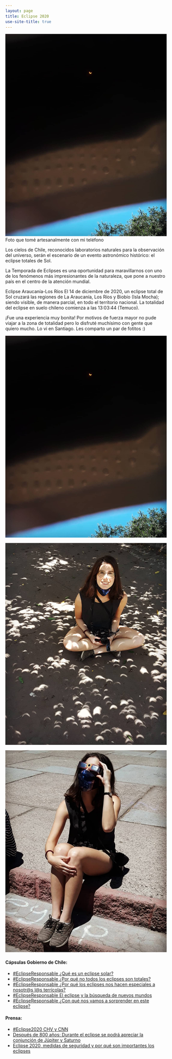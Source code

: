 ```yaml
---
layout: page
title: Eclipse 2020
use-site-title: true
---
```

![](/img/eclipse_1.jpeg)
Foto que tomé artesanalmente con mi teléfono

Los cielos de Chile, reconocidos laboratorios naturales para la observación del universo, serán el escenario de un evento astronómico histórico: el eclipse totales de Sol.

La Temporada de Eclipses es una oportunidad para maravillarnos con uno de los fenómenos más impresionantes de la naturaleza, que pone a nuestro país en el centro de la atención mundial.

Eclipse Araucanía-Los Ríos
El 14 de diciembre de 2020, un eclipse total de Sol cruzará las regiones de La Araucanía, Los Ríos y Biobío (Isla Mocha); siendo visible, de manera parcial, en todo el territorio nacional. La totalidad del eclipse en suelo chileno comienza a las 13:03:44 (Temuco).

¡Fue una experiencia muy bonita! Por motivos de fuerza mayor no pude viajar a la zona de totalidad pero lo disfruté muchísimo con gente que quiero mucho. Lo vi en Santiago. Les comparto un par de fotitos :)

![](/img/eclipse_1.jpeg)


![](/img/eclipse_2.jpeg)


![](/img/eclipse_3.jpeg)


#### Cápsulas Gobierno de Chile:

- [#EclipseResponsable ¿Qué es un eclipse solar?](https://www.youtube.com/watch?v=Q35CzuLtChQ&list=PLqY_wjz2QOQ8kqq7UPwt8XD_tUw1Z8fcv&index=1)
- [#EclipseResponsable ¿Por qué no todos los eclipses son totales?](https://www.youtube.com/watch?v=Y7f5iskXh4M&list=PLqY_wjz2QOQ8kqq7UPwt8XD_tUw1Z8fcv&index=2)
- [#EclipseResponsable ¿Por qué los eclipses nos hacen especiales a nosotr@s l@s terrícolas?](https://www.youtube.com/watch?v=X-RJGT2EPik&list=PLqY_wjz2QOQ8kqq7UPwt8XD_tUw1Z8fcv&index=3)
- [#EclipseResponsable El eclipse y la búsqueda de nuevos mundos](https://www.youtube.com/watch?v=lsOdHPX0VY8&list=PLqY_wjz2QOQ8kqq7UPwt8XD_tUw1Z8fcv&index=4)
- [#EclipseResponsable ¿Con qué nos vamos a sorprender en este eclipse?](https://www.youtube.com/watch?v=p0xEnnKCk60&list=PLqY_wjz2QOQ8kqq7UPwt8XD_tUw1Z8fcv&index=5)




#### Prensa:

- [#Eclipse2020 CHV y CNN](https://www.youtube.com/watch?v=ODgGHMHY1Rs&list=PLqY_wjz2QOQ8kqq7UPwt8XD_tUw1Z8fcv&index=6)
- [Después de 800 años: Durante el eclipse se podrá apreciar la conjunción de Júpiter y Saturno](https://www.youtube.com/watch?v=4OxwVjT3kCc&list=PLqY_wjz2QOQ9qERVsLZejP50xwjohLXIl&index=15)
- [Eclipse 2020, medidas de seguridad y por qué son importantes los eclipses](https://www.youtube.com/watch?v=4OxwVjT3kCc&list=PLqY_wjz2QOQ9qERVsLZejP50xwjohLXIl&index=16)
